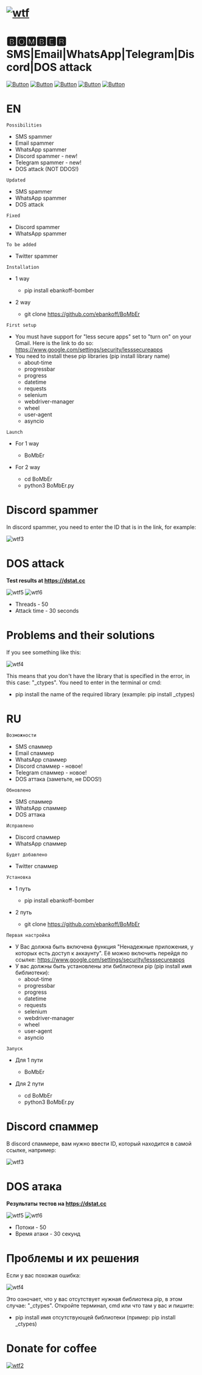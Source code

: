 # [![wtf](https://i.ibb.co/bgZ04WD/Comp-1-00000.png "BoMbEr")](https://github.com/ebankoff) 
# 🅱🅾🅼🅱🅴🆁 SMS|Email|WhatsApp|Telegram|Discord|DOS attack 

[![Button](https://badgen.net/badge/ebankoff/ebankoff/red?icon=github&label)](https://github.com/ebankoff) [![Button](https://badgen.net/badge/telegram/telegram/yellow?icon=telegram&label)](https://t.me/cozyyrooom) [![Button](https://badgen.net/badge/discord/discord/yellow?icon=discord&label)](https://discord.gg/UVEjx6UjNT) [![Button](https://badgen.net/badge/icon/qiwi/orange?icon=bitcoin&label)](https://qiwi.com/n/HERAMANT) [![Button](https://badgen.net/badge/fork/fork/purple?icon=github&label)](https://github.com/ebankoff/BoMbEr/fork)

# EN

`Possibilities`
* SMS spammer
* Email spammer
* WhatsApp spammer
* Discord spammer - new!
* Telegram spammer - new!
* DOS attack (NOT DDOS!)

`Updated`
* SMS spammer
* WhatsApp spammer
* DOS attack

`Fixed`
* Discord spammer
* WhatsApp spammer

`To be added`
* Twitter spammer

`Installation`
- 1 way
  - pip install ebankoff-bomber

- 2 way
  - git clone https://github.com/ebankoff/BoMbEr

`First setup`
- You must have support for "less secure apps" set to "turn on" on your Gmail. Here is the link to do so: https://www.google.com/settings/security/lesssecureapps
- You need to install these pip libraries (pip install library name)
  - about-time
  - progressbar
  - progress
  - datetime
  - requests
  - selenium
  - webdriver-manager
  - wheel
  - user-agent
  - asyncio

`Launch`
- For 1 way
  - BoMbEr
  
- For 2 way
  - cd BoMbEr
  - python3 BoMbEr.py

# Discord spammer

In discord spammer, you need to enter the ID that is in the link, for example:

![wtf3](https://i.ibb.co/F58DRxJ/Screenshot-1.png "dscrd") 

# DOS attack

**Test results at https://dstat.cc**

![wtf5](https://i.ibb.co/3vgTGY6/Screenshot.jpg "DOS") 
![wtf6](https://i.ibb.co/dcSsLwP/Screenshot-1.png "DOS")

* Threads - 50
* Attack time - 30 seconds

# Problems and their solutions

If you see something like this:

![wtf4](https://i.ibb.co/XWNtL0S/Screenshot-1.png "no module named") 

This means that you don't have the library that is specified in the error, in this case: "_ctypes". You need to enter in the terminal or cmd:

* pip install the name of the required library (example: pip install _ctypes)

# RU

`Возможности`
* SMS спаммер
* Email спаммер
* WhatsApp спаммер
* Discord спаммер - новое!
* Telegram спаммер - новое!
* DOS аттака (заметьте, не DDOS!)

`Обновлено`
* SMS спаммер
* WhatsApp спаммер
* DOS аттака

`Исправлено`
* Discord спаммер
* WhatsApp спаммер

`Будет добавлено`
* Twitter спаммер

`Установка`
- 1 путь
  - pip install ebankoff-bomber

- 2 путь
  - git clone https://github.com/ebankoff/BoMbEr

`Первая настройка`
- У Вас должна быть включена функция "Ненадежные приложения, у которых есть доступ к аккаунту". Её можно включить перейдя по ссылке: https://www.google.com/settings/security/lesssecureapps
- У вас должны быть установлены эти библиотеки pip (pip install имя библиотеки):
  - about-time
  - progressbar
  - progress
  - datetime
  - requests
  - selenium
  - webdriver-manager
  - wheel
  - user-agent
  - asyncio

`Запуск`
- Для 1 пути
  - BoMbEr
  
- Для 2 пути
  - cd BoMbEr
  - python3 BoMbEr.py

# Discord спаммер

В discord спаммере, вам нужно ввести ID, который находится в самой ссылке, например:

![wtf3](https://i.ibb.co/F58DRxJ/Screenshot-1.png "dscrd") 

# DOS атака

**Результаты тестов на https://dstat.cc**

![wtf5](https://i.ibb.co/3vgTGY6/Screenshot.jpg "DOS") 
![wtf6](https://i.ibb.co/dcSsLwP/Screenshot-1.png "DOS")

* Потоки - 50
* Время атаки - 30 секунд

# Проблемы и их решения

Если у вас похожая ошибка:

![wtf4](https://i.ibb.co/XWNtL0S/Screenshot-1.png "no module named") 

Это озночает, что у вас отсутствует нужная библиотека pip, в этом случае: "_ctypes". Откройте терминал, cmd или что там у вас и пишите:

* pip install имя отсутствующей библиотеки (пример: pip install _ctypes)

# Donate for coffee

[![wtf2](https://i.ibb.co/ryDytyR/Comp-1-00000.png)](https://qiwi.com/n/HERAMANT)
